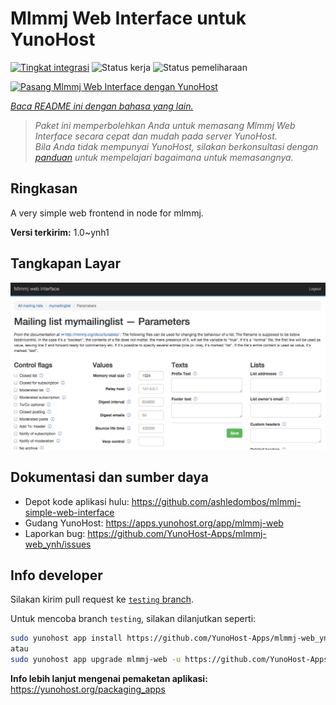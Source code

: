 <!--
N.B.: README ini dibuat secara otomatis oleh <https://github.com/YunoHost/apps/tree/master/tools/readme_generator>
Ini TIDAK boleh diedit dengan tangan.
-->

# Mlmmj Web Interface untuk YunoHost

[![Tingkat integrasi](https://dash.yunohost.org/integration/mlmmj-web.svg)](https://ci-apps.yunohost.org/ci/apps/mlmmj-web/) ![Status kerja](https://ci-apps.yunohost.org/ci/badges/mlmmj-web.status.svg) ![Status pemeliharaan](https://ci-apps.yunohost.org/ci/badges/mlmmj-web.maintain.svg)

[![Pasang Mlmmj Web Interface dengan YunoHost](https://install-app.yunohost.org/install-with-yunohost.svg)](https://install-app.yunohost.org/?app=mlmmj-web)

*[Baca README ini dengan bahasa yang lain.](./ALL_README.md)*

> *Paket ini memperbolehkan Anda untuk memasang Mlmmj Web Interface secara cepat dan mudah pada server YunoHost.*  
> *Bila Anda tidak mempunyai YunoHost, silakan berkonsultasi dengan [panduan](https://yunohost.org/install) untuk mempelajari bagaimana untuk memasangnya.*

## Ringkasan

A very simple web frontend in node for mlmmj.

**Versi terkirim:** 1.0~ynh1

## Tangkapan Layar

![Tangkapan Layar pada Mlmmj Web Interface](./doc/screenshots/screenshot.png)

## Dokumentasi dan sumber daya

- Depot kode aplikasi hulu: <https://github.com/ashledombos/mlmmj-simple-web-interface>
- Gudang YunoHost: <https://apps.yunohost.org/app/mlmmj-web>
- Laporkan bug: <https://github.com/YunoHost-Apps/mlmmj-web_ynh/issues>

## Info developer

Silakan kirim pull request ke [`testing` branch](https://github.com/YunoHost-Apps/mlmmj-web_ynh/tree/testing).

Untuk mencoba branch `testing`, silakan dilanjutkan seperti:

```bash
sudo yunohost app install https://github.com/YunoHost-Apps/mlmmj-web_ynh/tree/testing --debug
atau
sudo yunohost app upgrade mlmmj-web -u https://github.com/YunoHost-Apps/mlmmj-web_ynh/tree/testing --debug
```

**Info lebih lanjut mengenai pemaketan aplikasi:** <https://yunohost.org/packaging_apps>
